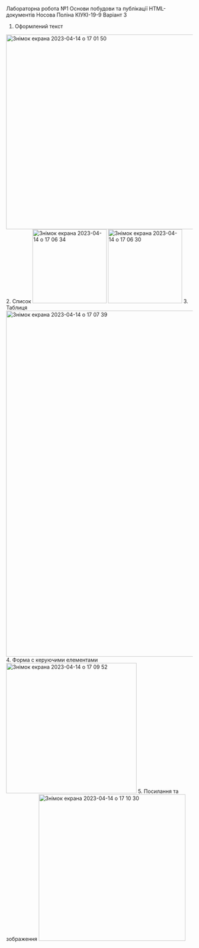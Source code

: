  Лабораторна робота №1
 Основи побудови та публікації HTML-документів
 Носова Поліна КІУКІ-19-9
 Варіант 3
                                            
1. Оформлений текст 
<img width="526" alt="Знімок екрана 2023-04-14 о 17 01 50" src="https://user-images.githubusercontent.com/127737689/232067204-8580e2e5-5438-465e-9eb0-f6d799d0de4c.png">
2. Список
<img width="200" alt="Знімок екрана 2023-04-14 о 17 06 34" src="https://user-images.githubusercontent.com/127737689/232067456-421ee3cc-9781-4f58-81e5-6d93cdd0f43a.png">
<img width="200" alt="Знімок екрана 2023-04-14 о 17 06 30" src="https://user-images.githubusercontent.com/127737689/232067537-7775cf9d-e31d-48db-93d4-547fb61a1ca5.png">
3. Таблиця
<img width="935" alt="Знімок екрана 2023-04-14 о 17 07 39" src="https://user-images.githubusercontent.com/127737689/232067732-1947626a-d278-4de5-884a-dd4bd140fd2b.png">
4. Форма с керуючими елементами
<img width="352" alt="Знімок екрана 2023-04-14 о 17 09 52" src="https://user-images.githubusercontent.com/127737689/232068304-15095c9e-efec-4b97-8aa9-fbdfd820be16.png">
5. Посилання та зображення
<img width="396" alt="Знімок екрана 2023-04-14 о 17 10 30" src="https://user-images.githubusercontent.com/127737689/232068441-7c2fce8c-8bd5-4b7e-8779-9389b2f25390.png">

